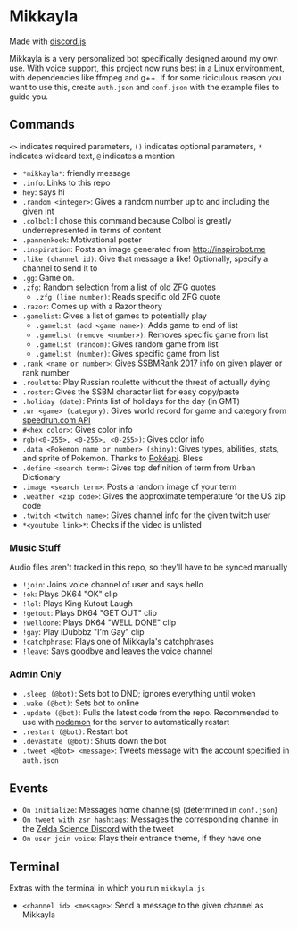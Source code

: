 # Mikkayla
Made with [discord.js](https://discord.js.org/)

Mikkayla is a very personalized bot specifically designed around my own use.
With voice support, this project now runs best in a Linux environment, with dependencies like ffmpeg and g++. If for some ridiculous reason you want to use this, create `auth.json` and `conf.json` with the example files to guide you.

## Commands
`<>` indicates required parameters, `()` indicates optional parameters, `*` indicates wildcard text, `@` indicates a mention
- `*mikkayla*`: friendly message
- `.info`: Links to this repo
- `hey`: says hi
- `.random <integer>`: Gives a random number up to and including the given int
- `.colbol`: I chose this command because Colbol is greatly underrepresented in terms of content
- `.pannenkoek`: Motivational poster
- `.inspiration`: Posts an image generated from http://inspirobot.me
- `.like (channel id)`: Give that message a like! Optionally, specify a channel to send it to
- `.gg`: Game on.
- `.zfg`: Random selection from a list of old ZFG quotes
  - `.zfg (line number)`: Reads specific old ZFG quote
- `.razor`: Comes up with a Razor theory
- `.gamelist`: Gives a list of games to potentially play
  - `.gamelist (add <game name>)`: Adds game to end of list
  - `.gamelist (remove <number>)`: Removes specific game from list
  - `.gamelist (random)`: Gives random game from list
  - `.gamelist (number)`: Gives specific game from list
- `.rank <name or number>`: Gives [SSBMRank 2017](http://liquipedia.net/smash/SSBMRank) info on given player or rank number
- `.roulette`: Play Russian roulette without the threat of actually dying
- `.roster`: Gives the SSBM character list for easy copy/paste
- `.holiday (date)`: Prints list of holidays for the day (in GMT)
- `.wr <game> (category)`: Gives world record for game and category from [speedrun.com API](https://github.com/speedruncom/api)
- `#<hex color>`: Gives color info
- `rgb(<0-255>, <0-255>, <0-255>)`: Gives color info
- `.data <Pokemon name or number> (shiny)`: Gives types, abilities, stats, and sprite of Pokemon. Thanks to [Pokéapi](https://pokeapi.co/). Bless
- `.define <search term>`: Gives top definition of term from Urban Dictionary
- `.image <search term>`: Posts a random image of your term
- `.weather <zip code>`: Gives the approximate temperature for the US zip code
- `.twitch <twitch name>`: Gives channel info for the given twitch user
- `*<youtube link>*`: Checks if the video is unlisted

### Music Stuff
Audio files aren't tracked in this repo, so they'll have to be synced manually
- `!join`: Joins voice channel of user and says hello
- `!ok`: Plays DK64 "OK" clip
- `!lol`: Plays King Kutout Laugh
- `!getout`: Plays DK64 "GET OUT" clip
- `!welldone`: Plays DK64 "WELL DONE" clip
- `!gay`: Play iDubbbz "I'm Gay" clip
- `!catchphrase`: Plays one of Mikkayla's catchphrases
- `!leave`: Says goodbye and leaves the voice channel

### Admin Only
- `.sleep (@bot)`: Sets bot to DND; ignores everything until woken
- `.wake (@bot)`: Sets bot to online
- `.update (@bot)`: Pulls the latest code from the repo. Recommended to use with [nodemon](https://nodemon.io/) for the server to automatically restart
- `.restart (@bot)`: Restart bot
- `.devastate (@bot)`: Shuts down the bot
- `.tweet <@bot> <message>`: Tweets message with the account specified in `auth.json`

## Events
- `On initialize`: Messages home channel(s) (determined in `conf.json`)
- `On tweet with zsr hashtags`: Messages the corresponding channel in the [Zelda Science Discord](https://discord.gg/pwsZ6eD) with the tweet
- `On user join voice`: Plays their entrance theme, if they have one

## Terminal
Extras with the terminal in which you run `mikkayla.js`
- `<channel id> <message>`: Send a message to the given channel as Mikkayla
